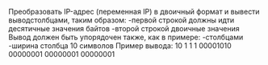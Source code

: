 Преобразовать IP-адрес (переменная IP) в двоичный формат и вывести выводстолбцами, таким образом:
    -первой строкой должны идти десятичные значения байтов
    -второй строкой двоичные значения
Вывод должен быть упорядочен также, как в примере:
    -столбцами
    -ширина столбца 10 символов
Пример вывода:
10       1        1        1
00001010 00000001 00000001 00000001
